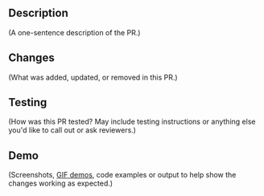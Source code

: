 ## Description

(A one-sentence description of the PR.)

## Changes

(What was added, updated, or removed in this PR.)

## Testing

(How was this PR tested? May include testing instructions or anything else you'd like to call out or ask reviewers.)

## Demo

(Screenshots, [GIF demos](https://www.cockos.com/licecap/), code examples or output to help show the changes working as expected.)
